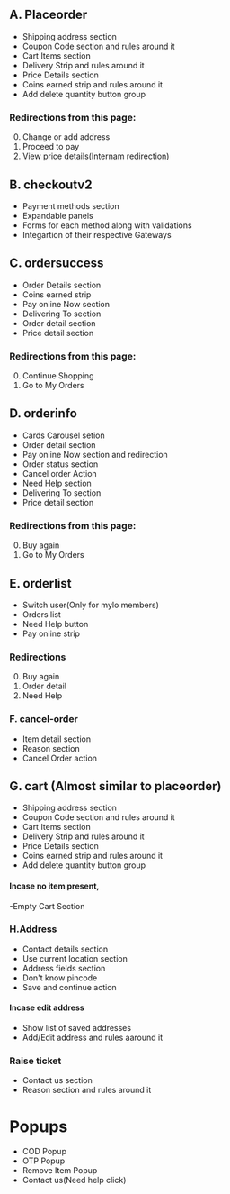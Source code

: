 ## A. Placeorder
- Shipping address section
- Coupon Code section and rules around it
- Cart Items section
- Delivery Strip and rules around it
- Price Details section
- Coins earned strip and rules around it
- Add delete quantity button group


### Redirections from this page:
0. Change or add address
1. Proceed to pay
2. View price details(Internam redirection)


## B. checkoutv2
- Payment methods section
- Expandable panels
- Forms for each method along with validations
- Integartion of their respective Gateways

## C. ordersuccess
- Order Details section
- Coins earned strip
- Pay online Now section
- Delivering To section
- Order detail section
- Price detail section

### Redirections from this page:
0. Continue Shopping
1. Go to My Orders


## D. orderinfo
- Cards Carousel setion
- Order detail section
- Pay online Now section and redirection
- Order status section
- Cancel order Action
- Need Help section
- Delivering To section
- Price detail section

### Redirections from this page:
0. Buy again
1. Go to My Orders

## E. orderlist
- Switch user(Only for mylo members)
- Orders list 
- Need Help button
- Pay online strip


### Redirections 
0. Buy again 
1. Order detail
2. Need Help

### F. cancel-order
- Item detail section
- Reason section
- Cancel Order action


## G. cart (Almost similar to placeorder)
- Shipping address section
- Coupon Code section and rules around it
- Cart Items section
- Delivery Strip and rules around it
- Price Details section
- Coins earned strip and rules around it
- Add delete quantity button group

#### Incase no item present,
-Empty Cart Section


### H.Address
- Contact details section
- Use current location section
- Address fields section
- Don't know pincode
- Save and continue action

#### Incase edit address
- Show list of saved addresses
- Add/Edit address and rules aaround it

### Raise ticket
- Contact us section
- Reason section and rules around it


# Popups
- COD Popup
- OTP Popup
- Remove Item Popup
- Contact us(Need help click)

